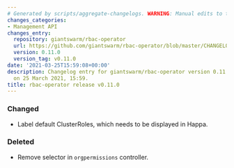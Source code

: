 ```yaml
---
# Generated by scripts/aggregate-changelogs. WARNING: Manual edits to this files will be overwritten.
changes_categories:
- Management API
changes_entry:
  repository: giantswarm/rbac-operator
  url: https://github.com/giantswarm/rbac-operator/blob/master/CHANGELOG.md#0110---2021-03-25
  version: 0.11.0
  version_tag: v0.11.0
date: '2021-03-25T15:59:08+00:00'
description: Changelog entry for giantswarm/rbac-operator version 0.11.0, published
  on 25 March 2021, 15:59.
title: rbac-operator release v0.11.0
---
```


### Changed
- Label default ClusterRoles, which needs to be displayed in Happa.
### Deleted
- Remove selector in `orgpermissions` controller.
